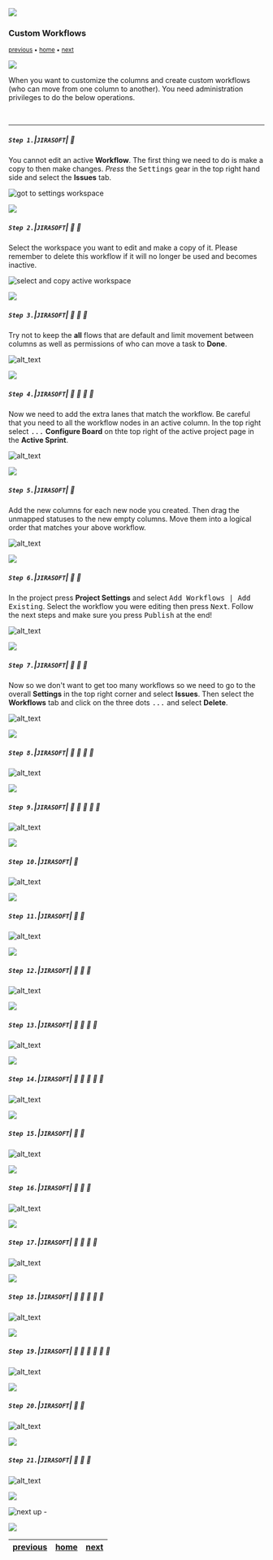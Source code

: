 ![](../images/line3.png)

### Custom Workflows

<sub>[previous](../) • [home](../README.md#user-content-ue5-jira-software) • [next](../)</sub>

![](../images/line3.png)

When you want to customize the columns and create custom workflows (who can move from one column to another). You need administration privileges to do the below operations.  

<br>

---

##### `Step 1.`\|`JIRASOFT`| :small_blue_diamond:

You cannot edit an active **Workflow**. The first thing we need to do is make a copy to then make changes.  *Press* the <kbd>Settings</kbd> gear in the top right hand side and select the **Issues** tab.

![got to settings workspace](images/settingsIssues.png)

![](../images/line2.png)

##### `Step 2.`\|`JIRASOFT`| :small_blue_diamond: :small_blue_diamond: 

Select the workspace you want to edit and make a copy of it.  Please remember to delete this workflow if it will no longer be used and becomes inactive.

![select and copy active workspace](images/copyWorkflow.png)

![](../images/line2.png)

##### `Step 3.`\|`JIRASOFT`| :small_blue_diamond: :small_blue_diamond: :small_blue_diamond:

Try not to keep the **all** flows that are default and limit movement between columns as well as permissions of who can move a task to **Done**.

![alt_text](images/createWorkflow.png)

![](../images/line2.png)

##### `Step 4.`\|`JIRASOFT`| :small_blue_diamond: :small_blue_diamond: :small_blue_diamond: :small_blue_diamond:

Now we need to add the extra lanes that match the workflow.  Be careful that you need to all the workflow nodes in an active column.  In the top right select <kbd>...</kbd> **Configure Board** on thte top right of the active project page in the **Active Sprint**.

![alt_text](images/configureBoard.png)

![](../images/line2.png)

##### `Step 5.`\|`JIRASOFT`| :small_orange_diamond:

Add the new columns for each new node you created.  Then drag the unmapped statuses to the new empty columns.  Move them into a logical order that matches your above workflow. 

![alt_text](images/CreateNewColumnsAndMapStatuses.png)

![](../images/line2.png)

##### `Step 6.`\|`JIRASOFT`| :small_orange_diamond: :small_blue_diamond:

In the project press **Project Settings** and select <kbd>Add Workflows | Add Existing</kbd>.  Select the workflow you were editing then press <kbd>Next</kbd>.  Follow the next steps and make sure you press <kbd>Publish</kbd> at the end!

![alt_text](images/PublishNewWorkflow.png)

![](../images/line2.png)

##### `Step 7.`\|`JIRASOFT`| :small_orange_diamond: :small_blue_diamond: :small_blue_diamond:

Now so we don't want to get too many workflows so we need to go to the overall **Settings** in the top right corner and select **Issues**.  Then select the **Workflows** tab and click on the three dots <kbd>...</kbd> and select **Delete**.

![alt_text](images/DeleteOldWorkflow.png)

![](../images/line2.png)

##### `Step 8.`\|`JIRASOFT`| :small_orange_diamond: :small_blue_diamond: :small_blue_diamond: :small_blue_diamond:

![alt_text](images/.png)

![](../images/line2.png)

##### `Step 9.`\|`JIRASOFT`| :small_orange_diamond: :small_blue_diamond: :small_blue_diamond: :small_blue_diamond: :small_blue_diamond:

![alt_text](images/.png)

![](../images/line2.png)

##### `Step 10.`\|`JIRASOFT`| :large_blue_diamond:

![alt_text](images/.png)

![](../images/line2.png)

##### `Step 11.`\|`JIRASOFT`| :large_blue_diamond: :small_blue_diamond: 

![alt_text](images/.png)

![](../images/line2.png)

##### `Step 12.`\|`JIRASOFT`| :large_blue_diamond: :small_blue_diamond: :small_blue_diamond: 

![alt_text](images/.png)

![](../images/line2.png)

##### `Step 13.`\|`JIRASOFT`| :large_blue_diamond: :small_blue_diamond: :small_blue_diamond:  :small_blue_diamond: 

![alt_text](images/.png)

![](../images/line2.png)

##### `Step 14.`\|`JIRASOFT`| :large_blue_diamond: :small_blue_diamond: :small_blue_diamond: :small_blue_diamond:  :small_blue_diamond: 

![alt_text](images/.png)

![](../images/line2.png)

##### `Step 15.`\|`JIRASOFT`| :large_blue_diamond: :small_orange_diamond: 

![alt_text](images/.png)

![](../images/line2.png)

##### `Step 16.`\|`JIRASOFT`| :large_blue_diamond: :small_orange_diamond:   :small_blue_diamond: 

![alt_text](images/.png)

![](../images/line2.png)

##### `Step 17.`\|`JIRASOFT`| :large_blue_diamond: :small_orange_diamond: :small_blue_diamond: :small_blue_diamond:

![alt_text](images/.png)

![](../images/line2.png)

##### `Step 18.`\|`JIRASOFT`| :large_blue_diamond: :small_orange_diamond: :small_blue_diamond: :small_blue_diamond: :small_blue_diamond:

![alt_text](images/.png)

![](../images/line2.png)

##### `Step 19.`\|`JIRASOFT`| :large_blue_diamond: :small_orange_diamond: :small_blue_diamond: :small_blue_diamond: :small_blue_diamond: :small_blue_diamond:

![alt_text](images/.png)

![](../images/line2.png)

##### `Step 20.`\|`JIRASOFT`| :large_blue_diamond: :large_blue_diamond:

![alt_text](images/.png)

![](../images/line2.png)

##### `Step 21.`\|`JIRASOFT`| :large_blue_diamond: :large_blue_diamond: :small_blue_diamond:

![alt_text](images/.png)

![](../images/line.png)

<!-- <img src="https://via.placeholder.com/1000x100/45D7CA/000000/?text=Next Up - ADD NEXT PAGE"> -->

![next up - ](images/banner.png)

![](../images/line.png)

| [previous](../)| [home](../README.md#user-content-ue5-jira-software) | [next](../)|
|---|---|---|
